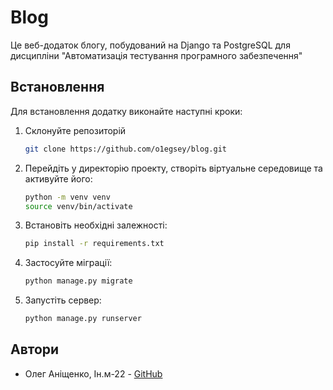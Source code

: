 # Blog

Це веб-додаток блогу, побудований на Django та PostgreSQL для дисципліни "Автоматизація тестування програмного забезпечення"

## Встановлення

Для встановлення додатку виконайте наступні кроки:

1. Склонуйте репозиторій

    ```bash
    git clone https://github.com/o1egsey/blog.git
    ```

2. Перейдіть у директорію проекту, створіть віртуальне середовище та активуйте його:

    ```bash
   python -m venv venv
   source venv/bin/activate
   ```

3. Встановіть необхідні залежності:

    ```bash
    pip install -r requirements.txt
    ```
  
4. Застосуйте міграції:
   ```bash
   python manage.py migrate
   ```
   
5. Запустіть сервер:
   ```bash
   python manage.py runserver
   ```
   

## Автори

* Олег Аніщенко, Ін.м-22 - [GitHub](https://github.com/o1egsey)

